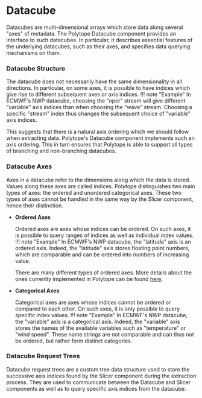# Datacube

Datacubes are multi-dimensional arrays which store data along several "axes" of metadata. 
The Polytope Datacube component provides an interface to such datacubes. 
In particular, it describes essential features of the underlying datacubes, such as their axes, and specifies data querying mechanisms on them.

### Datacube Structure

The datacube does not necessarily have the same dimensionality in all directions. In particular, on some axes, it is possible to have indices which give rise to different subsequent axes or axis indices. 
!!! note "Example"
    In ECMWF's NWP datacube, choosing the "oper" stream will give different "variable" axis indices than when choosing the "wave" stream. Choosing a specific "stream" index thus changes the subsequent choice of "variable" axis indices. 

This suggests that there is a natural axis ordering which we should follow when extracting data. 
Polytope's Datacube component implements such an axis ordering. This in turn ensures that Polytope is able to support all types of branching and non-branching datacubes.

### Datacube Axes

Axes in a datacube refer to the dimensions along which the data is stored. Values along these axes are called indices. 
Polytope distinguishes two main types of axes: the ordered and unordered categorical axes. These two types of axes cannot be handled in the same way by the Slicer component, hence their distinction. 

- **Ordered Axes**

    Ordered axes are axes whose indices can be ordered. On such axes, it is possible to query ranges of indices as well as individual index values. 
    !!! note "Example"
        In ECMWF's NWP datacube, the "latitude" axis is an ordered axis. Indeed, the "latitude" axis stores floating point numbers, which are comparable and can be ordered into numbers of increasing value. 

    There are many different types of ordered axes. More details about the ones currently implemented in Polytope can be found [here](../Developer_Guide/Axis_types.md).
<!-- The different types of currently implemented ordered axes are listed [here](). -->

- **Categorical Axes**

    Categorical axes are axes whose indices cannot be ordered or compared to each other. On such axes, it is only possible to query specific index values.
    !!! note "Example"
        In ECMWF's NWP datacube, the "variable" axis is a categorical axis. Indeed, the "variable" axis stores the names of the available variables such as "temperature" or "wind speed". These name strings are not comparable and can thus not be ordered, but rather form distinct categories.

### Datacube Request Trees

Datacube request trees are a custom tree data structure used to store the successive axis indices found by the Slicer component during the extraction process. They are used to communicate between the Datacube and Slicer components as well as to query specific axis indices from the datacube.
